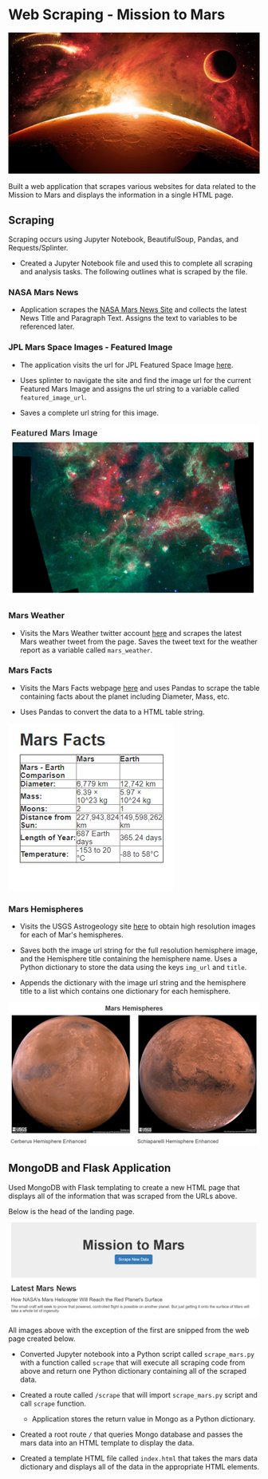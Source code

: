 # Web Scraping - Mission to Mars

![Opening Photo](Missions_to_Mars/screen_shots/planet-mars.png)

Built a web application that scrapes various websites for data related to the Mission to Mars and displays the information in a single HTML page.

## Scraping

Scraping occurs using Jupyter Notebook, BeautifulSoup, Pandas, and Requests/Splinter.

* Created a Jupyter Notebook file and used this to complete all scraping and analysis tasks. The following outlines what is scraped by the file.

### NASA Mars News

* Application scrapes the [NASA Mars News Site](https://mars.nasa.gov/news/) and collects the latest News Title and Paragraph Text. Assigns the text to variables to be referenced later.

### JPL Mars Space Images - Featured Image

* The application visits the url for JPL Featured Space Image [here](https://www.jpl.nasa.gov/spaceimages/?search=&category=Mars).

* Uses splinter to navigate the site and find the image url for the current Featured Mars Image and assigns the url string to a variable called `featured_image_url`.

* Saves a complete url string for this image.

![Scraped Web Image](Missions_to_Mars/screen_shots/updating_image.png)

### Mars Weather

* Visits the Mars Weather twitter account [here](https://twitter.com/marswxreport?lang=en) and scrapes the latest Mars weather tweet from the page. Saves the tweet text for the weather report as a variable called `mars_weather`.

### Mars Facts

* Visits the Mars Facts webpage [here](https://space-facts.com/mars/) and uses Pandas to scrape the table containing facts about the planet including Diameter, Mass, etc.

* Uses Pandas to convert the data to a HTML table string.

![Snipped Mars Facts](Missions_to_Mars/screen_shots/mars_facts.png)

### Mars Hemispheres

* Visits the USGS Astrogeology site [here](https://astrogeology.usgs.gov/search/results?q=hemisphere+enhanced&k1=target&v1=Mars) to obtain high resolution images for each of Mar's hemispheres.

* Saves both the image url string for the full resolution hemisphere image, and the Hemisphere title containing the hemisphere name. Uses a Python dictionary to store the data using the keys `img_url` and `title`.

* Appends the dictionary with the image url string and the hemisphere title to a list which contains one dictionary for each hemisphere.

![Snipped Hemisphere Imagae](Missions_to_Mars/screen_shots/mars_hemishperes.png)

## MongoDB and Flask Application

Used MongoDB with Flask templating to create a new HTML page that displays all of the information that was scraped from the URLs above.

Below is the head of the landing page.

![Landing Page Head](Missions_to_Mars/screen_shots/landing_page_head.png)

All images above with the exception of the first are snipped from the web page created below.

* Converted Jupyter notebook into a Python script called `scrape_mars.py` with a function called `scrape` that will execute all scraping code from above and return one Python dictionary containing all of the scraped data.

* Created a route called `/scrape` that will import `scrape_mars.py` script and call `scrape` function.

  * Application stores the return value in Mongo as a Python dictionary.

* Created a root route `/` that queries Mongo database and passes the mars data into an HTML template to display the data.

* Created a template HTML file called `index.html` that takes the mars data dictionary and displays all of the data in the appropriate HTML elements. 